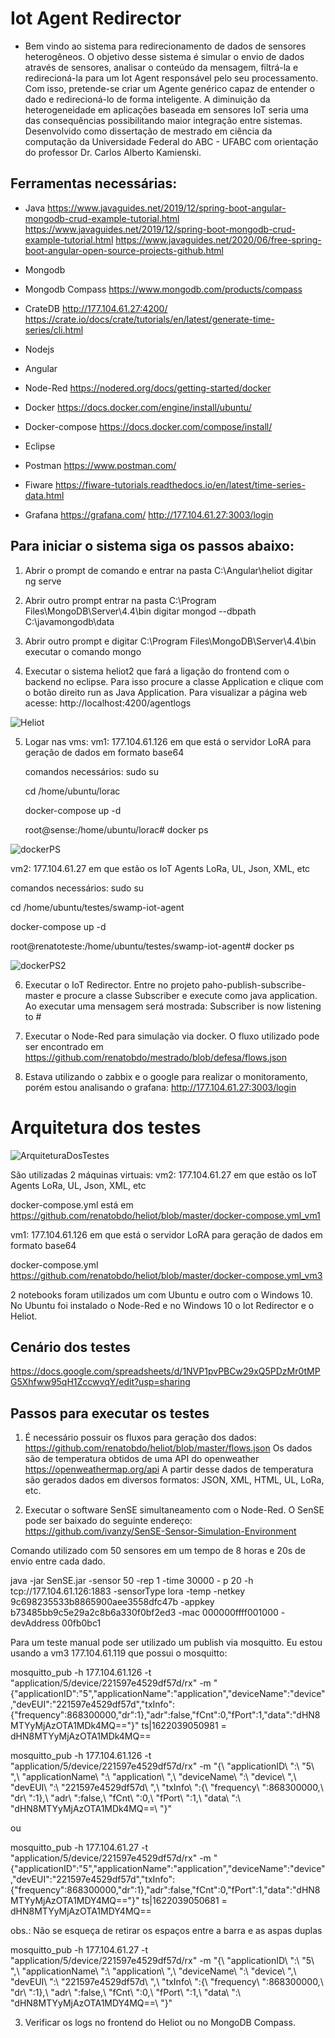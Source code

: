 # Iot Agent Redirector

- Bem vindo ao sistema para redirecionamento de dados de sensores heterogêneos. O objetivo desse sistema é simular o envio de dados através de sensores, analisar o conteúdo da mensagem, filtrá-la e redirecioná-la para um Iot Agent responsável pelo seu processamento. Com isso, pretende-se criar um Agente genérico capaz de entender o dado e redirecioná-lo de forma inteligente. A diminuição da heterogeneidade em aplicações baseada em sensores IoT seria uma das consequências possibilitando maior integração entre sistemas. Desenvolvido como dissertação de mestrado em ciência da computação da Universidade Federal do ABC - UFABC com orientação do professor Dr. Carlos Alberto Kamienski.



## Ferramentas necessárias:

* Java
https://www.javaguides.net/2019/12/spring-boot-angular-mongodb-crud-example-tutorial.html
https://www.javaguides.net/2019/12/spring-boot-mongodb-crud-example-tutorial.html
https://www.javaguides.net/2020/06/free-spring-boot-angular-open-source-projects-github.html

* Mongodb

* Mongodb Compass
https://www.mongodb.com/products/compass

* CrateDB
http://177.104.61.27:4200/
https://crate.io/docs/crate/tutorials/en/latest/generate-time-series/cli.html

* Nodejs

* Angular

* Node-Red
https://nodered.org/docs/getting-started/docker

* Docker
https://docs.docker.com/engine/install/ubuntu/

* Docker-compose
https://docs.docker.com/compose/install/

* Eclipse

* Postman
https://www.postman.com/

* Fiware
https://fiware-tutorials.readthedocs.io/en/latest/time-series-data.html

* Grafana
https://grafana.com/
http://177.104.61.27:3003/login


## Para iniciar o sistema siga os passos abaixo:

1) Abrir o prompt de comando e entrar na pasta C:\Angular\heliot digitar ng serve

2) Abrir outro prompt entrar na pasta C:\Program Files\MongoDB\Server\4.4\bin digitar mongod --dbpath C:\javamongodb\data

3) Abrir outro prompt e digitar C:\Program Files\MongoDB\Server\4.4\bin executar o comando mongo

4) Executar o sistema heliot2 que fará a ligação do frontend com o backend no eclipse. Para isso procure a classe Application e clique com o botão direito run as Java Application. Para visualizar a página web acesse: http://localhost:4200/agentlogs

![Heliot](https://user-images.githubusercontent.com/9336800/126373749-b9eebe64-8561-47ae-a9ca-8f4a88b932c4.png)



5) Logar nas vms: 
 vm1: 177.104.61.126 em que está o servidor LoRA para geração de dados em formato base64
 
    comandos necessários: sudo su
    
    cd /home/ubuntu/lorac
    
    docker-compose up -d
    
    root@sense:/home/ubuntu/lorac# docker ps
    
    
![dockerPS](https://user-images.githubusercontent.com/9336800/126373347-31cad8a8-75ab-4147-862c-fb34bb68d39b.png)



 vm2: 177.104.61.27 em que estão os IoT Agents LoRa, UL, Json, XML, etc
 
   comandos necessários: sudo su
   
   cd /home/ubuntu/testes/swamp-iot-agent
   
   docker-compose up -d
   
   root@renatoteste:/home/ubuntu/testes/swamp-iot-agent# docker ps
   
   
![dockerPS2](https://user-images.githubusercontent.com/9336800/126373445-f6c9e7de-338e-45b0-9b24-ba2872bceda1.png)


6) Executar o IoT Redirector. Entre no projeto paho-publish-subscribe-master e procure a classe Subscriber e execute como java application. Ao executar uma mensagem será mostrada: Subscriber is now listening to #

7) Executar o Node-Red para simulação via docker. O fluxo utilizado pode ser encontrado em https://github.com/renatobdo/mestrado/blob/defesa/flows.json

8) Estava utilizando o zabbix e o google para realizar o monitoramento, porém estou analisando o grafana: http://177.104.61.27:3003/login

# Arquitetura dos testes

![ArquiteturaDosTestes](https://user-images.githubusercontent.com/9336800/122453049-4d9f9680-cf80-11eb-88ac-abeacc6a8611.png)

São utilizadas 2 máquinas virtuais:
vm2: 177.104.61.27 em que estão os IoT Agents LoRa, UL, Json, XML, etc

docker-compose.yml está em https://github.com/renatobdo/heliot/blob/master/docker-compose.yml_vm1

vm1: 177.104.61.126 em que está o servidor LoRA para geração de dados em formato base64

docker-compose.yml https://github.com/renatobdo/heliot/blob/master/docker-compose.yml_vm3

2 notebooks foram utilizados um com Ubuntu e outro com o Windows 10. No Ubuntu foi instalado o Node-Red e no Windows 10 o Iot Redirector e o Heliot.


## Cenário dos testes

https://docs.google.com/spreadsheets/d/1NVP1pvPBCw29xQ5PDzMr0tMPG5Xhfww95qH1ZccwvqY/edit?usp=sharing

## Passos para executar os testes

1) É necessário possuir os fluxos para geração dos dados: https://github.com/renatobdo/heliot/blob/master/flows.json
Os dados são de temperatura obtidos de uma API do openweather https://openweathermap.org/api
A partir desse dados de temperatura são gerados dados em diversos formatos: JSON, XML, HTML, UL, LoRa, etc.

2) Executar o software SenSE simultaneamento com o Node-Red. O SenSE pode ser baixado do seguinte endereço: https://github.com/ivanzy/SenSE-Sensor-Simulation-Environment 

Comando utilizado com 50 sensores em um tempo de 8 horas e 20s de envio entre cada dado.

java -jar SenSE.jar -sensor 50 -rep 1 -time 30000 - p 20 -h tcp://177.104.61.126:1883 -sensorType lora -temp -netkey 9c698235533b8865900aee3558dfc47b -appkey b73485bb9c5e29a2c8b6a330f0bf2ed3 -mac 000000ffff001000 -devAddress 00fb0bc1

Para um teste manual pode ser utilizado um publish via mosquitto. Eu estou usando a vm3 177.104.61.119 que possui o mosquitto:

mosquitto_pub -h 177.104.61.126 -t "application/5/device/221597e4529df57d/rx" -m "{\"applicationID\":\"5\",\"applicationName\":\"application\",\"deviceName\":\"device\",\"devEUI\":\"221597e4529df57d\",\"txInfo\":{\"frequency\":868300000,\"dr\":1},\"adr\":false,\"fCnt\":0,\"fPort\":1,\"data\":\"dHN8MTYyMjAzOTA1MDk4MQ==\"}"
ts|1622039050981 = dHN8MTYyMjAzOTA1MDk4MQ==

mosquitto_pub -h 177.104.61.126 -t "application/5/device/221597e4529df57d/rx" -m "{\ "applicationID\ ":\ "5\ ",\ "applicationName\ ":\ "application\ ",\ "deviceName\ ":\ "device\ ",\ "devEUI\ ":\ "221597e4529df57d\ ",\ "txInfo\ ":{\ "frequency\ ":868300000,\ "dr\ ":1},\ "adr\ ":false,\ "fCnt\ ":0,\ "fPort\ ":1,\ "data\ ":\ "dHN8MTYyMjAzOTA1MDk4MQ==\ "}"

ou

mosquitto_pub -h 177.104.61.27 -t "application/5/device/221597e4529df57d/rx" -m "{\"applicationID\":\"5\",\"applicationName\":\"application\",\"deviceName\":\"device\",\"devEUI\":\"221597e4529df57d\",\"txInfo\":{\"frequency\":868300000,\"dr\":1},\"adr\":false,\"fCnt\":0,\"fPort\":1,\"data\":\"dHN8MTYyMjAzOTA1MDY4MQ==\"}"
ts|1622039050681 = dHN8MTYyMjAzOTA1MDY4MQ==

obs.: Não se esqueça de retirar os espaços entre a barra e as aspas duplas

mosquitto_pub -h 177.104.61.27 -t "application/5/device/221597e4529df57d/rx" -m "{\ "applicationID\ ":\ "5\ ",\ "applicationName\ ":\ "application\ ",\ "deviceName\ ":\ "device\ ",\ "devEUI\ ":\ "221597e4529df57d\ ",\ "txInfo\ ":{\ "frequency\ ":868300000,\ "dr\ ":1},\ "adr\ ":false,\ "fCnt\ ":0,\ "fPort\ ":1,\ "data\ ":\ "dHN8MTYyMjAzOTA1MDY4MQ==\ "}"

3) Verificar os logs no frontend do Heliot ou no MongoDB Compass.




